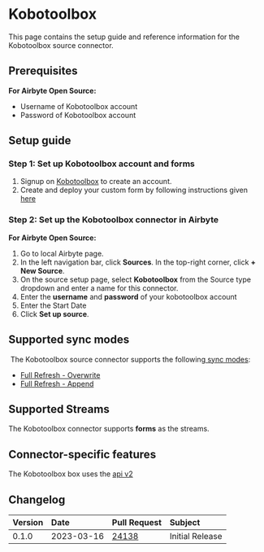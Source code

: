 # Kobotoolbox

This page contains the setup guide and reference information for the Kobotoolbox source connector.

## Prerequisites

**For Airbyte Open Source:**

- Username of Kobotoolbox account
- Password of Kobotoolbox account

## Setup guide

### Step 1: Set up Kobotoolbox account and forms

1. Signup on [Kobotoolbox](https://www.kobotoolbox.org/sign-up/) to create an account.
2. Create and deploy your custom form by following instructions given [here](https://support.kobotoolbox.org/new_form.html)

### Step 2: Set up the Kobotoolbox connector in Airbyte

**For Airbyte Open Source:**

1. Go to local Airbyte page.
2. In the left navigation bar, click **Sources**. In the top-right corner, click **+ New Source**.
3. On the source setup page, select **Kobotoolbox** from the Source type dropdown and enter a name for this connector.
4. Enter the **username** and **password** of your kobotoolbox account
5. Enter the Start Date
6. Click **Set up source**.

## Supported sync modes

​
The Kobotoolbox source connector supports the following[ sync modes](https://docs.airbyte.com/cloud/core-concepts#connection-sync-modes):
​

- [Full Refresh - Overwrite](https://docs.airbyte.com/understanding-airbyte/connections/full-refresh-overwrite)
- [Full Refresh - Append](https://docs.airbyte.com/understanding-airbyte/connections/full-refresh-append)

## Supported Streams

The Kobotoolbox connector supports **forms** as the streams.

## Connector-specific features

​The Kobotoolbox box uses the [api v2](https://kf.kobotoolbox.org/api/v2)

## Changelog

| Version | Date       | Pull Request                                             | Subject         |
| :------ | :--------- | :------------------------------------------------------- | :-------------- |
| 0.1.0   | 2023-03-16 | [24138](https://github.com/airbytehq/airbyte/pull/22024) | Initial Release |

